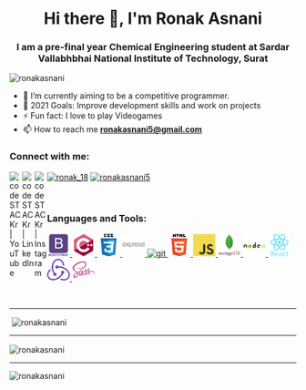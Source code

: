 <h1 align="center">Hi there 👋, I'm Ronak Asnani</h1>
<h3 align="center">I am a pre-final year Chemical Engineering student at Sardar Vallabhbhai National Institute of Technology, Surat</h3>

<p align="left"> <img src="https://komarev.com/ghpvc/?username=ronakasnani&label=Profile%20views&color=0e75b6&style=flat" alt="ronakasnani" /> </p>


- 🌱 I’m currently aiming to be a competitive programmer.
- 🥅 2021 Goals: Improve development skills and work on projects
- ⚡ Fun fact: I love to play Videogames
- 📫 How to reach me **ronakasnani5@gmail.com**


### Connect with me:

[<img align="left" alt="codeSTACKr | YouTube" width="22px" src="https://cdn.jsdelivr.net/npm/simple-icons@v3/icons/youtube.svg" />][youtube]
[<img align="left" alt="codeSTACKr | LinkedIn" width="22px" src="https://cdn.jsdelivr.net/npm/simple-icons@v3/icons/linkedin.svg" />][linkedin]
[<img align="left" alt="codeSTACKr | Instagram" width="22px" src="https://cdn.jsdelivr.net/npm/simple-icons@v3/icons/instagram.svg" />][instagram]
<a href="https://www.codechef.com/users/ronak_18" target="blank"><img align="center" src="https://cdn.jsdelivr.net/npm/simple-icons@3.1.0/icons/codechef.svg" alt="ronak_18" height="30" width="40" /></a>
<a href="https://codeforces.com/profile/ronakasnani5" target="blank"><img align="center" src="https://cdn.jsdelivr.net/npm/simple-icons@3.0.1/icons/codeforces.svg" alt="ronakasnani5" height="30" width="40" /></a>
</p>

<br />

### Languages and Tools:


<p align="left"> <a href="https://getbootstrap.com" target="_blank"> <img src="https://raw.githubusercontent.com/devicons/devicon/master/icons/bootstrap/bootstrap-plain-wordmark.svg" alt="bootstrap" width="40" height="40"/> </a> <a href="https://www.w3schools.com/cpp/" target="_blank"> <img src="https://raw.githubusercontent.com/devicons/devicon/master/icons/cplusplus/cplusplus-original.svg" alt="cplusplus" width="40" height="40"/> </a> <a href="https://www.w3schools.com/css/" target="_blank"> <img src="https://raw.githubusercontent.com/devicons/devicon/master/icons/css3/css3-original-wordmark.svg" alt="css3" width="40" height="40"/> </a> <a href="https://expressjs.com" target="_blank"> <img src="https://raw.githubusercontent.com/devicons/devicon/master/icons/express/express-original-wordmark.svg" alt="express" width="40" height="40"/> </a>  <a href="https://git-scm.com/" target="_blank"> <img src="https://www.vectorlogo.zone/logos/git-scm/git-scm-icon.svg" alt="git" width="40" height="40"/> </a>  <a href="https://www.w3.org/html/" target="_blank"> <img src="https://raw.githubusercontent.com/devicons/devicon/master/icons/html5/html5-original-wordmark.svg" alt="html5" width="40" height="40"/> </a> <a href="https://developer.mozilla.org/en-US/docs/Web/JavaScript" target="_blank"> <img src="https://raw.githubusercontent.com/devicons/devicon/master/icons/javascript/javascript-original.svg" alt="javascript" width="40" height="40"/> </a>  <a href="https://www.mongodb.com/" target="_blank"> <img src="https://raw.githubusercontent.com/devicons/devicon/master/icons/mongodb/mongodb-original-wordmark.svg" alt="mongodb" width="40" height="40"/> </a> <a href="https://nodejs.org" target="_blank"> <img src="https://raw.githubusercontent.com/devicons/devicon/master/icons/nodejs/nodejs-original-wordmark.svg" alt="nodejs" width="40" height="40"/> </a>  <a href="https://pugjs.org" target="_blank"> <img src="https://raw.githubusercontent.com/devicons/devicon/master/icons/react/react-original-wordmark.svg" alt="react" width="40" height="40"/> </a> <a href="https://redux.js.org" target="_blank"> <img src="https://raw.githubusercontent.com/devicons/devicon/master/icons/redux/redux-original.svg" alt="redux" width="40" height="40"/> </a> <a href="https://sass-lang.com" target="_blank"> <img src="https://raw.githubusercontent.com/devicons/devicon/master/icons/sass/sass-original.svg" alt="sass" width="40" height="40"/> </a> </p>

<br>

---


  






<p>&nbsp;<img align="center" src="https://github-readme-stats.vercel.app/api?username=ronakasnani&show_icons=true&locale=en" alt="ronakasnani" /></p>


---


<p><img align="center" src="https://github-readme-streak-stats.herokuapp.com/?user=ronakasnani&" alt="ronakasnani" /></p>


---

<p><img align="left" src="https://github-readme-stats.vercel.app/api/top-langs?username=ronakasnani&show_icons=true&locale=en&layout=compact" alt="ronakasnani" /></p>



[youtube]: https://youtu.be/_dh2rAre9ew
[instagram]: https://instagram.com/__ronak.18?igshid=1fap5j73wublf
[linkedin]: https://www.linkedin.com/in/ronak-asnani-40bb311a6






